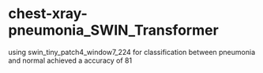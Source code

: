 # chest-xray-pneumonia_SWIN_Transformer
using swin_tiny_patch4_window7_224 for classification between pneumonia and normal achieved a accuracy of 81
